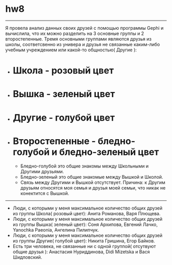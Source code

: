 # hw8
*********** 
Я провела анализ данных своих друзей с помощью программы Gephi и вычислила, что их можно разделить на 3 основные группы и 2 второстепенные.
Тремя основными группами являются друзья из школы, соответсвенно из универа и друзья не связанные каким-либо учебным учреждением или какой-то общностью( Другие ):
-  # Школа - розовый цвет 
-  # Вышка - зеленый цвет
-  # Другие - голубой цвет
-  # Второстепенные - бледно-голубой и бледно-зеленый цвет
    - Бледно-голубой это общие знакомы между Школьными и Другими друзьями. 
    - Бледно-зеленый это общие знакомые между Вышкой и Школой.
    - Связь между Другими и Вышкой отсутствует. Причина: к Другим друзьям относятся моя семья и друзья моей семьи, что никак не конектится с Вышкой.
*********
- Люди, с которыми у меня максимальное количество общих друзей из группы Школа( розовый цвет): Анита Романова, Варя Плющева.
- Люди, с которыми у меня максимальное количество общих друзей из группы Вышка( зеленый цвет): Соня Архипова, Евгений Лачко, Yanochka Paeonia, Ангелина Пилипчук.
- Люди, с которыми у меня максимальное количество общих друзей из группы Другие( голубой цвет): Никита Гришина, Егор Байков.
- Есть три человека, не связанные ни с одной группой( отсутвуют общие друзья ): Анастасия Нуриддинова, Didi Mizetska и Вася Шидловский.
